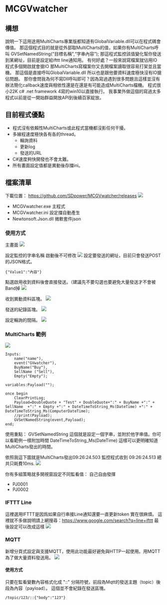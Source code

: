 # MCGVwatcher

## 構想
說明一下這用途用MultiCharts專業版都知道有GlobalVariable.dll可以在程式碼會傳值。
那這個程式目的就是從外部取MultiCharts的值，如果你有MultiCharts呼叫 GVSetNamedString("目標名稱",“字串內容”);
那這程式監控該值變化幫你發送到某網址，目前是設定給ifttt line通知用。
有何好處？一般來說寫檔案就佔用IO 程式多個開啟就會搶IO 那MultiCharts寫檔案你又去開檔案讀取很容易打架並且當機。
那這個是直接呼叫GlobalVariable.dll 所以也是跟他要資料速度極快沒有IO搶佔問題。
那你會問我為何不寫Dll呼叫即可？因為寫過遇到很多問題且這樣並沒有辦法簡化callback速度與相依性還是在還是有可能造成MultiCharts檔機。
程式很小22K c# .net framework 4寫的win10以直接執行。
我事業外做這個的寫過太多程式以前是從一開始群益開放API到後續百家綻放。

## 目前程式優點
* 程式沒有依賴性MultiCharts或此程式當機都沒影任何干擾。
* 多線程速度極快各有各的thread。
    * 輪詢資料
    * 更新log
    * 發送的URL 
* C#速度夠快開發也不會太難。
* 所有畫面設定值都是異動後存擋ini。


## 檔案清單

下載位置： https://github.com/SDpower/MCGVwatcher/releases
![](https://i.imgur.com/47MTMD0.png)

* MCGVwatcher.exe 主程式
* MCGVwatcher.ini 設定擋自動產生
* Newtonsoft.Json.dll 微軟套件json

### 使用方式

主畫面
![](https://i.imgur.com/85ad0qb.png)

設定監控的字串名稱 啟動後不可修改
![](https://i.imgur.com/8F4C7mj.png)
設定要發送的網址，目前只會發送POST的JSON格式。
~~~
{"Value1":"內容"}
~~~
點選啟用收到資料後會直接發送。（建議先不要勾選也要避免大量發送才不會被Band掉
![](https://i.imgur.com/6oXHH5T.png)

收到異動資料區塊。
![](https://i.imgur.com/VmWyhwS.png)

發送的紀錄區塊。
![](https://i.imgur.com/q9k30kK.png)

設定輪詢的間隔。
![](https://i.imgur.com/kFzbeKe.png)

### MultiCharts 範例

![](https://i.imgur.com/BfZFUjz.png)

~~~
Inputs:
	name("name"),
	event("GVwatcher"),
	BuyName("Buy"),
	SellName ("Sell"),
	Empty("Empty");

variables:Payload("");

once begin
    ClearPrintLog;
    Payload=DoubleQuote + "Test" + DoubleQuote+":" + BuyName +":" + SellName  +":" + Empty +":" + DateTimeToString_Ms(DateTime) +":" + DateTimeToString_Ms(ComputerDateTime);
	//print(Payload);
	GVSetNamedString(event,Payload);
end;
~~~

使用重點：
GVSetNamedString 這個就是設定一個字串，並附於他字串值。你可以看範例一樣附加時間
DateTimeToString_Ms(DateTime) 這樣可以更明確知道MultiCharts發出的時間。

依照我這下圖就是MultiCharts發出09:26:24.503 監控程式收到 09:26:24.513 總共只耗費10ms. 
![](https://i.imgur.com/XaQ9AMB.png)

你有多組策略就多開視窗設定不同監看值：
自己自由發揮
* PJ0001
* PJ0002

### IFTTT Line

這裡選用IFTTT是因爲如果自行串接Line通知還要一直更新token 實在很麻煩。
這裡就不多做說明請上網搜尋：https://www.google.com/search?q=line+ifttt
最後設定可以改成這樣
![](https://i.imgur.com/xS6Gclg.png)


### MQTT

  新增分頁式設定與支援MQTT，使用此功能最好避免與HTTP一起使用。用MQTT為了做大量資料發送用。
![](https://i.imgur.com/R3PK5QX.png)
  
#### 使用方式

  只要在監看變數內容格式化成 "::" 分隔符號，前段為Mqtt的發送主題（topic）後段為內容（payload）。
  這個並不會紀錄在發送區塊。
~~~
/topic/123/::{"body":"123"}
~~~
